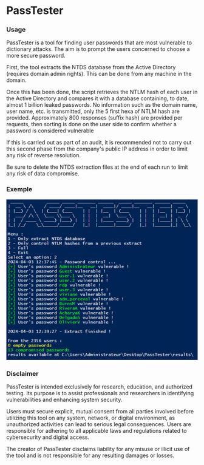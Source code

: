 # PassTester

### Usage
PassTester is a tool for finding user passwords that are most vulnerable to dictionary attacks. The aim is to prompt the users concerned to choose a more secure password.

First, the tool extracts the NTDS database from the Active Directory (requires domain admin rights). This can be done from any machine in the domain.

Once this has been done, the script retrieves the NTLM hash of each user in the Active Directory and compares it with a database containing, to date, almost 1 billion leaked passwords. No information such as the domain name, user name, etc. is transmitted, only the 5 first hexa of NTLM hash are provided. Approximately 800 responses (suffix hash) are provided per requests, then sorting is done on the user side to confirm whether a password is considered vulnerable

If this is carried out as part of an audit, it is recommended not to carry out this second phase from the company's public IP address in order to limit any risk of reverse resolution.

Be sure to delete the NTDS extraction files at the end of each run to limit any risk of data compromise.

### Exemple
![image](https://github.com/Elymaro/PassTester/blob/main/assets/Screenshot.png)

### Disclaimer
PassTester is intended exclusively for research, education, and authorized testing. Its purpose is to assist professionals and researchers in identifying vulnerabilities and enhancing system security.

Users must secure explicit, mutual consent from all parties involved before utilizing this tool on any system, network, or digital environment, as unauthorized activities can lead to serious legal consequences. Users are responsible for adhering to all applicable laws and regulations related to cybersecurity and digital access.

The creator of PassTester disclaims liability for any misuse or illicit use of the tool and is not responsible for any resulting damages or losses.
